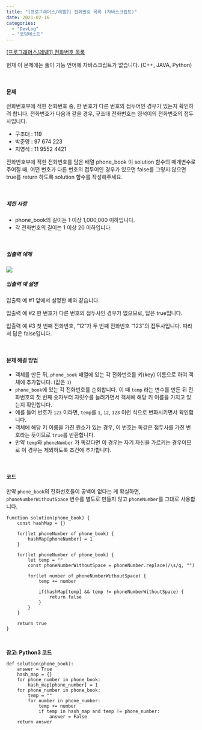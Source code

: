```yaml
---
title: "[프로그래머스/레벨2] 전화번호 목록 (자바스크립트)"
date: 2021-02-16
categories: 
  - "DevLog"
  - "코딩테스트"
---
```


[\[프로그래머스/레벨1\] 전화번호 목록](https://programmers.co.kr/learn/courses/30/lessons/42577)

현재 이 문제에는 풀이 가능 언어에 자바스크립트가 없습니다. (C++, JAVA, Python)

 

#### **문제**

전화번호부에 적힌 전화번호 중, 한 번호가 다른 번호의 접두어인 경우가 있는지 확인하려 합니다. 전화번호가 다음과 같을 경우, 구조대 전화번호는 영석이의 전화번호의 접두사입니다.

- 구조대 : 119
- 박준영 : 97 674 223
- 지영석 : 11 9552 4421

전화번호부에 적힌 전화번호를 담은 배열 phone\_book 이 solution 함수의 매개변수로 주어질 때, 어떤 번호가 다른 번호의 접두어인 경우가 있으면 false를 그렇지 않으면 true를 return 하도록 solution 함수를 작성해주세요.

 

##### **제한 사항**

- phone\_book의 길이는 1 이상 1,000,000 이하입니다.
- 각 전화번호의 길이는 1 이상 20 이하입니다.

 

##### **입출력 예제**

 ![](/assets/img/wp-content/uploads/2021/02/스크린샷-2021-02-16-오후-8.18.27.png)

##### **입출력 예 설명**

입출력 예 #1 앞에서 설명한 예와 같습니다.

입출력 예 #2 한 번호가 다른 번호의 접두사인 경우가 없으므로, 답은 true입니다.

입출력 예 #3 첫 번째 전화번호, “12”가 두 번째 전화번호 “123”의 접두사입니다. 따라서 답은 false입니다.

 

#### **문제 해결 방법**

- 객체를 만든 뒤, `phone_book` 배열에 있는 각 전화번호를 키(key) 이름으로 하여 객체에 추가합니다. (값은 `1`)
- `phone_book`에 있는 각 전화번호를 순회합니다. 이 때 `temp` 라는 변수를 만든 뒤 전화번호의 첫 번째 숫자부터 자릿수를 늘려가면서 객체에 해당 키 이름을 가지고 있는지 확인합니다.
- 예를 들어 번호가 `123` 이라면, `temp`를 `1`, `12`, `123` 이런 식으로 변화시키면서 확인합니다.
- 객체에 해당 키 이름을 가진 원소가 있는 경우, 이 번호는 똑같은 접두사를 가진 번호라는 뜻이므로 `true`를 반환합니다.
- 만약 `temp`와 `phoneNumber` 가 똑같다면 이 경우는 자기 자신을 가르키는 경우이므로 이 경우는 제외하도록 조건에 추가합니다.

 

#### **코드**

만약 `phone_book`의 전화번호들이 공백이 없다는 게 확실하면, `phoneNumberWithoutSpace` 변수를 별도로 만들지 않고 `phoneNumber`를 그대로 사용합니다.

```
function solution(phone_book) {
    const hashMap = {}
    
    for(let phoneNumber of phone_book) {
        hashMap[phoneNumber] = 1
    }
    
    for(let phoneNumber of phone_book) {
        let temp = ""
        const phoneNumberWithoutSpace = phoneNumber.replace(/\s/g, "")
        
        for(let number of phoneNumberWithoutSpace) {
            temp += number
            
            if(hashMap[temp] && temp != phoneNumberWithoutSpace) {
                return false
            }
        }
    }
    
    return true
}

```

 

**참고: Python3 코드**

```
def solution(phone_book):
    answer = True
    hash_map = {}
    for phone_number in phone_book:
        hash_map[phone_number] = 1
    for phone_number in phone_book:
        temp = ""
        for number in phone_number:
            temp += number
            if temp in hash_map and temp != phone_number:
                answer = False
    return answer

```
